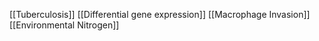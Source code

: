 [[Tuberculosis]]
[[Differential gene expression]]
[[Macrophage Invasion]]
[[Environmental Nitrogen]]
